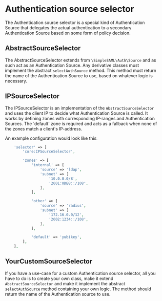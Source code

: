 # Authentication source selector

The Authentication source selector is a special kind of Authentication Source
that delegates the actual authentication to a secondary Authentication Source
based on some form of policy decision.

## AbstractSourceSelector

The AbstractSourceSelector extends from `\SimpleSAML\Auth\Source` and as such
act as an Authentication Source. Any derivative classes must implement the
abstract `selectAuthSource` method. This method must return the name of the
Authentication Source to use, based on whatever logic is necessary.

## IPSourceSelector

The IPSourceSelector is an implementation of the `AbstractSourceSelector` and
uses the client IP to decide what Authentication Source is called.
It works by defining zones with corresponding IP-ranges and Authentication
Sources. The 'default' zone is required and acts as a fallback when none
of the zones match a client's IP-address.

An example configuration would look like this:

```php
    'selector' => [
        'core:IPSourceSelector',

        'zones' => [
            'internal' => [
                'source' => 'ldap',
                'subnet' => [
                    '10.0.0.0/8',
                    '2001:0DB8::/108',
                ],
            ],

            'other' => [
                'source' => 'radius',
                'subnet' => [
                    '172.16.0.0/12',
                    '2002:1234::/108',
                ],
            ],

            'default' => 'yubikey',
        ],
    ],
```

## YourCustomSourceSelector

If you have a use-case for a custom Authentication source selector, all you
have to do is to create your own class, make it extend `AbstractSourceSelector`
and make it implement the abstract `selectAuthSource` method containing
your own logic. The method should return the name of the Authentication
source to use.

